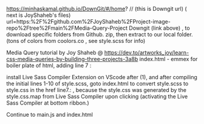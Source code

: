 https://minhaskamal.github.io/DownGit/#/home? // (this is Downgit url) ( next is JoyShaheb's files)
url=https:%2F%2Fgithub.com%2FJoyShaheb%2FProject-image-repo%2Ftree%2Fmain%2FMedia-Query-Project
Downgit (link above) , to download specific folders from Github. zip, then extract to our local folder. (tons of colors from coolors.co , see style.scss for info)

Media Query tutorial by Joy Shaheb @ https://dev.to/artworks_joy/learn-css-media-queries-by-building-three-projects-3a8b
index.html - emmex for boiler plate of html, adding line 7 :
        <link rel="stylesheet" href="style.scss">    

install Live Sass Compiler Extension on VScode
after (1), and after compiling the initial lines 1-10 of style.scss,
goto index.html to convert style.scss to style.css in the href line7.:
            <link rel="stylesheet" href="style.css">  ,
            because the style.css was generated by the style.css.map from
            Live Sass Compiler upon clicking (activating the Live Sass Compiler at bottom ribbon.)

Continue to main.js and index.html


